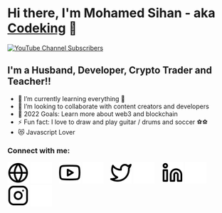 # Hi there, I'm Mohamed Sihan - aka [Codeking][youtube] 👋

[![YouTube Channel Subscribers](https://img.shields.io/youtube/channel/subscribers/UCyAIFPi3AjUJ4772Ur4AyMw?logo=youtube&logoColor=red&style=for-the-badge)][youtube]

## I'm a Husband, Developer, Crypto Trader and Teacher!!

- 🌱 I’m currently learning everything 🤣
- 👯 I’m looking to collaborate with content creators and developers
- 🥅 2022 Goals: Learn more about web3 and blockchain
- ⚡ Fun fact: I love to draw and play guitar / drums and soccer ⚽⚽
- 😻 Javascript Lover

### Connect with me:

[![website](./img/globe-light.svg)](https://shihan167.wixsite.com/my-site#gh-light-mode-only)
[![website](./img/globe-dark.svg)](https://shihan167.wixsite.com/my-site#gh-dark-mode-only)
&nbsp;&nbsp;
[![website](./img/youtube-light.svg)](https://youtube.com/codestackr#gh-light-mode-only)
[![website](./img/youtube-dark.svg)](https://youtube.com/codestackr#gh-dark-mode-only)
&nbsp;&nbsp;
[![website](./img/twitter-light.svg)](https://twitter.com/codestackr#gh-light-mode-only)
[![website](./img/twitter-dark.svg)](https://twitter.com/codestackr#gh-dark-mode-only)
&nbsp;&nbsp;
[![website](./img/linkedin-light.svg)](https://linkedin.com/in/codeSTACKr#gh-light-mode-only)
[![website](./img/linkedin-dark.svg)](https://linkedin.com/in/codeSTACKr#gh-dark-mode-only)
&nbsp;&nbsp;
[![website](./img/instagram-light.svg)](https://instagram.com/codeSTACKr#gh-light-mode-only)
[![website](./img/instagram-dark.svg)](https://instagram.com/codeSTACKr#gh-dark-mode-only)

[youtube]: https://www.youtube.com/channel/UCyAIFPi3AjUJ4772Ur4AyMw

